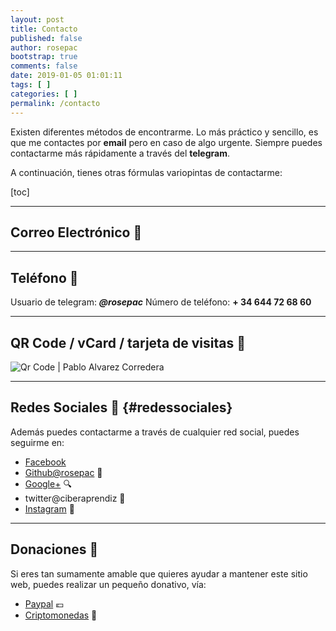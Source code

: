 ```yaml
---
layout: post
title: Contacto
published: false
author: rosepac
bootstrap: true
comments: false
date: 2019-01-05 01:01:11
tags: [ ]
categories: [ ]
permalink: /contacto
---
```

Existen diferentes métodos de encontrarme. Lo más práctico y sencillo, es que me contactes por **email** pero en caso de algo urgente. Siempre puedes contactarme más rápidamente a través del **telegram**.

A continuación, tienes otras fórmulas variopintas de contactarme:

[toc]

* * *

## Correo Electrónico 💌



* * *

## Teléfono 📱

Usuario de telegram: **_@rosepac_** Número de teléfono: **+ 34 644 72 68 60**

* * *

## QR Code / vCard / tarjeta de visitas 📇

![Qr Code | Pablo Alvarez Corredera][1]

* * *

## Redes Sociales 🤗 {#redessociales}

Además puedes contactarme a través de cualquier red social, puedes seguirme en:

  * [Facebook][2] 
  * [Github@rosepac][3] 🐙
  * [Google+][4] 🔍
  * twitter@ciberaprendiz 🐤
  * [Instagram][5] 📸

* * *

## Donaciones 💸

Si eres tan sumamente amable que quieres ayudar a mantener este sitio web, puedes realizar un pequeño donativo, vía:

  * [Paypal][6] 💶
  * [Criptomonedas][7] 🤑

 [1]: https://cdn-images-1.medium.com/max/800/1*meX9t0v66QiUX86WakDu5Q.png
 [2]: htps://elbo.in/rosepac
 [3]: https://github.com/rosepac
 [4]: https://plus.google.com/+MundoFramework
 [5]: https://instagram.com/rosepac21
 [6]: https://kutt.it/donativo
 [7]: https://kutt.it/donativocripto